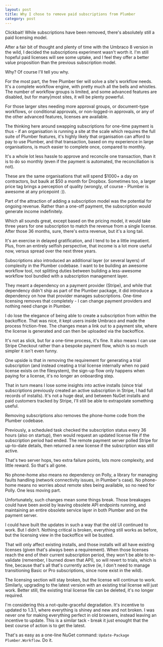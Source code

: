 ```yaml
---
layout: post
title: Why I chose to remove paid subscriptions from Plumber
category: post
---
```


Clickbait! While subscriptions have been removed, there's absolutely still a paid licensing model. 

After a fair bit of thought and plenty of time with the Umbraco 8 version in the wild, I decided the subscriptions experiment wasn't worth it. I'm still hopeful paid licenses will see some uptake, and I feel they offer a better value proposition than the previous subscription model.

Why? Of course I'll tell you why.

For the most part, the free Plumber tier will solve a site's workflow needs. It's a complete workflow engine, with pretty much all the bells and whistles. The number of workflow groups is limited, and some advanced features are disabled, but for many|most sites, it will be plenty powerful.

For those larger sites needing more approval groups, or document-type workflows, or conditional approvals, or non-logged-in approvals, or any of the other advanced features, licenses are available.

The thinking here around swapping subscriptions for one-time payment is thus - if an organisation is running a site at the scale which requires the full suite of Plumber features, it's highly likely that organisation can afford to pay to use Plumber, and that transaction, based on my experience in large organisations, is much easier to complete once, compared to monthly.

It's a whole lot less hassle to approve and reconcile one transaction, than it is to do so monthly (even if the payment is automated, the reconciliation is not).

These are the same organisations that will spend $1000+ a day on contractors, but baulk at $50 a month for Dropbox. Sometimes too, a larger price tag brings a perception of quality (wrongly, of course - Plumber is awesome at any pricepoint :)).

Part of the attraction of adding a subscription model was the potential for ongoing revenue. Rather than a one-off payment, the subscription would generate income indefinitely.

Which all sounds great, except based on the pricing model, it would take three years for one subscription to match the revenue from a single license. After those 36 months, sure, there's extra revenue, but it's a long tail.

It's an exercise in delayed gratification, and I tend to be a little impatient. Plus, from an entirely selfish perspective, that income is a lot more useful now, versus spread over the next three years.

Subscriptions also introduced an additional layer (or several layers) of complexity in the Plumber codebase. I want to be building an awesome workflow tool, not splitting duties between building a less-awesome workflow tool bundled with a subscription management layer.

They meant a dependency on a payment provider (Stripe), and while that dependency didn't ship as part of the Plumber package, it did introduce a dependency on how that provider manages subscriptions. One-time licensing removes that completely - I can change payment providers and nothing need change in Plumber.

I do lose the elegance of being able to create a subscription from within the backoffice. That was nice, it kept users inside Umbraco and made the process friction-free. The changes mean a link out to a payment site, where the license is generated and can then be uploaded via the backoffice.

It's not as slick, but for a one-time process, it's fine. It also means I can use Stripe Checkout rather than a bespoke payment flow, which is so much simpler it isn't even funny.

One upside is that in removing the requirement for generating a trial subscription (and instead creating a trial license internally when no paid license exists on the filesystem), the sign-up flow only happens when paying for a license, it's no longer an onboarding step.

That in turn means I lose some insights into active installs (since trial subscriptions previously created an active subscription in Stripe, I had full records of installs). It's not a huge deal, and between NuGet installs and paid customers tracked by Stripe, I'll still be able to extrapolate something useful.

Removing subscriptions also removes the phone-home code from the Plumber codebase.

Previously, a scheduled task checked the subscription status every 36 hours (also on startup), then would request an updated license file if the subscription period had ended. The remote payment server polled Stripe for up-to-date details, then returned a new license if the subscription was still active.

That's two server hops, two extra failure points, lots more complexity, and little reward. So that's all gone.

No phone-home also means no dependency on Polly, a library for managing faults handling (network connectivity issues, in Plumber's case). No phone-home means no worries about remote sites being available, so no need for Polly. One less moving part.

Unfortunately, such changes mean some things break. Those breakages could have been avoid by leaving obsolete API endpoints running, and maintaining an entire obsolete service layer in both Plumber and on the payment server.

I could have built the updates in such a way that the old UI continued to work. But I didn't. Nothing critical is broken, everything still works as before, but the licensing view in the backoffice will be busted.

That will only affect existing installs, and those installs will all have existing licenses (given that's always been a requirement). When those licenses reach the end of their current subscription period, they won't be able to re-validate (remember, I burned down that API), so will revert to trials, which is fine, because that's all that's currently active (ie, I don't need to manage transitioning Basic or Pro subscriptions, since none exist in the wild).

The licensing section will stay broken, but the license will continue to work. Similarly, upgrading to the latest version with an existing trial license will just work. Better still, the existing trial license file can be deleted, it's no longer required.

I'm considering this a not-quite-graceful degradation. It's incentive to updated to 1.3.1, where everything is shiney and new and not broken. I was never one for making everything perfect in old browsers, instead leaving an incentive to update. This is a similar tack - break it just enought that the best course of action is to get the latest.

That's as easy as a one-line NuGet command: `Update-Package Plumber.Workflow`. Do it.
